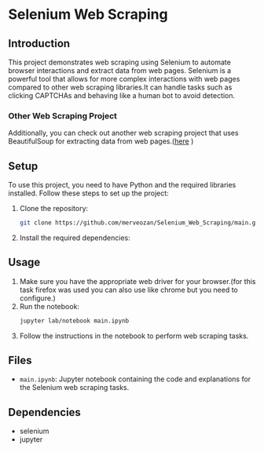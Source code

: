
# Selenium Web Scraping 

## Introduction

This project demonstrates web scraping using Selenium to automate browser interactions and extract data from web pages. Selenium is a powerful tool that allows for more complex interactions with web pages compared to other web scraping libraries.It can handle tasks such as clicking CAPTCHAs and behaving like a human bot to avoid detection.

### Other Web Scraping Project

Additionally, you can check out another web scraping project that uses BeautifulSoup for extracting data from web pages.([here](https://github.com/merveozan/CENG463_Fall23_Machine-Learning_Projects/tree/main/CENG463_HW1) )

## Setup

To use this project, you need to have Python and the required libraries installed. Follow these steps to set up the project:

1. Clone the repository:
    ```bash
    git clone https://github.com/merveozan/Selenium_Web_Scraping/main.git
    ```
2. Install the required dependencies:


## Usage

1. Make sure you have the appropriate web driver for your browser.(for this task firefox was used you can also use like chrome but you need to configure.)
2. Run the notebook:
    ```bash
    jupyter lab/notebook main.ipynb
    ```
3. Follow the instructions in the notebook to perform web scraping tasks.

## Files

- `main.ipynb`: Jupyter notebook containing the code and explanations for the Selenium web scraping tasks.

## Dependencies

- selenium
- jupyter


